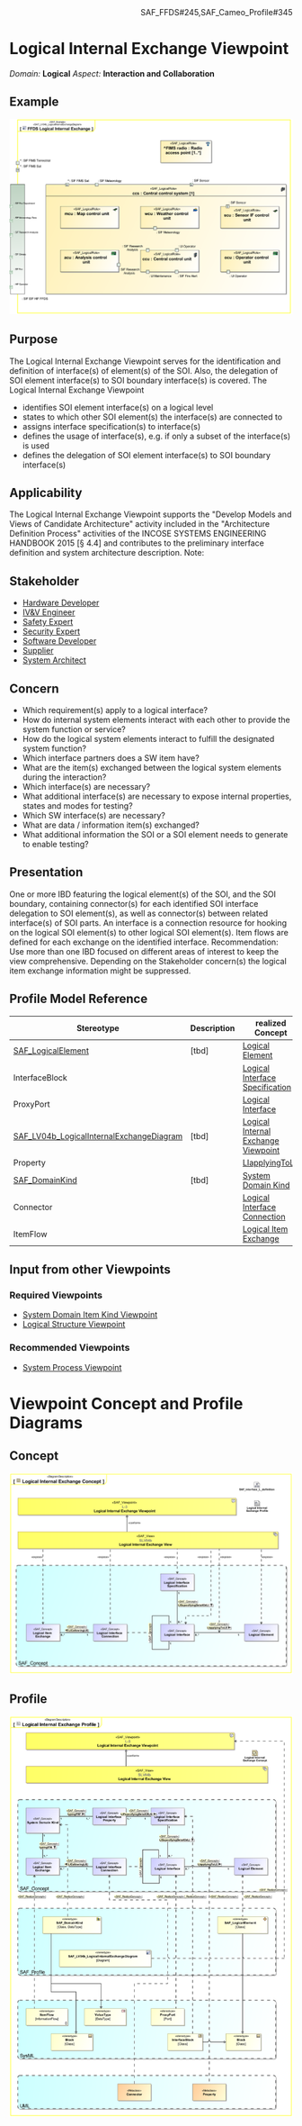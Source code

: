 <div align="right">SAF_FFDS#245,SAF_Cameo_Profile#345</div>

# Logical Internal Exchange Viewpoint
*Domain:* **Logical** *Aspect:* **Interaction and Collaboration**
## Example
![FFDS Logical Internal Exchange](../diagrams/FFDS-Logical-Internal-Exchange.svg)
## Purpose
The Logical Internal Exchange Viewpoint serves for the identification and definition of interface(s) of element(s) of the SOI. Also, the delegation of SOI element interface(s) to SOI boundary interface(s) is covered.
The Logical Internal Exchange Viewpoint
* identifies SOI element interface(s) on a logical level
* states to which other SOI element(s) the interface(s) are connected to
* assigns interface specification(s) to interface(s)
* defines the usage of interface(s), e.g. if only a subset of the interface(s) is used 
* defines the delegation of SOI element interface(s) to SOI boundary interface(s)
## Applicability
The Logical Internal Exchange Viewpoint supports the "Develop Models and Views of Candidate Architecture" activity included in the "Architecture Definition Process" activities of the INCOSE SYSTEMS ENGINEERING HANDBOOK 2015 [§ 4.4] and contributes to the preliminary interface definition and system architecture description.
Note:
## Stakeholder
* [Hardware Developer](../stakeholders.md#Hardware-Developer)
* [IV&V Engineer](../stakeholders.md#IV&V-Engineer)
* [Safety Expert](../stakeholders.md#Safety-Expert)
* [Security Expert](../stakeholders.md#Security-Expert)
* [Software Developer](../stakeholders.md#Software-Developer)
* [Supplier](../stakeholders.md#Supplier)
* [System Architect](../stakeholders.md#System-Architect)
## Concern
* Which requirement(s) apply to a logical interface?
* How do internal system elements interact with each other to provide the system function or service?
* How do the logical system elements interact to fulfill the designated system function?
* Which interface partners does a SW item have?
* What are the item(s) exchanged between the logical system elements during the interaction?
* Which interface(s) are necessary?
* What additional interface(s) are necessary to expose internal properties, states and modes for testing?
* Which SW interface(s) are necessary?
* What are data / information item(s) exchanged?
* What additional information the SOI or a SOI element needs to generate to enable testing?
## Presentation
One or more IBD featuring the logical element(s) of the SOI, and the SOI boundary, containing connector(s) for each identified SOI interface delegation to SOI element(s), as well as connector(s) between related interface(s) of SOI parts. An interface is a connection resource for hooking on the logical SOI element(s) to other logical SOI element(s). Item flows are defined for each exchange on the identified interface.  Recommendation: Use more than one IBD focused on different areas of interest to keep the view comprehensive. Depending on the Stakeholder concern(s) the logical item exchange information might be suppressed.

## Profile Model Reference
|Stereotype | Description|realized Concept
|---|---|---|
|[SAF_LogicalElement](../stereotypes.md#SAF_LogicalElement)|[tbd]|[Logical Element](../concepts.md#Logical-Element)|
|InterfaceBlock||[Logical Interface Specification](../concepts.md#Logical-Interface-Specification)|
|ProxyPort||[Logical Interface](../concepts.md#Logical-Interface)|
|[SAF_LV04b_LogicalInternalExchangeDiagram](../stereotypes.md#SAF_LV04b_LogicalInternalExchangeDiagram)|[tbd]|[Logical Internal Exchange Viewpoint](../concepts.md#Logical-Internal-Exchange-Viewpoint)|
|Property||[LIapplyingToLE](../concepts.md#LIapplyingToLE)|
|[SAF_DomainKind](../stereotypes.md#SAF_DomainKind)|[tbd]|[System Domain Kind](../concepts.md#System-Domain-Kind)|
|Connector||[Logical Interface Connection](../concepts.md#Logical-Interface-Connection)|
|ItemFlow||[Logical Item Exchange](../concepts.md#Logical-Item-Exchange)|
## Input from other Viewpoints
### Required Viewpoints
* [System Domain Item Kind Viewpoint](System-Domain-Item-Kind-Viewpoint.md)
* [Logical Structure Viewpoint](Logical-Structure-Viewpoint.md)
### Recommended Viewpoints
* [System Process Viewpoint](System-Process-Viewpoint.md)
# Viewpoint Concept and Profile Diagrams
## Concept
![Logical Internal Exchange Concept](Logical-Internal-Exchange-Concept.svg)
## Profile
![Logical Internal Exchange Profile](Logical-Internal-Exchange-Profile.svg)
